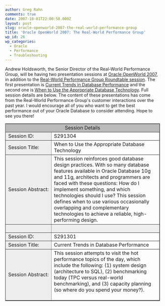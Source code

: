 ```yaml
---
author: Greg Rahn
comments: true
date: 2007-10-01T22:00:58.000Z
layout: post
slug: oracle-openworld-2007-the-real-world-performance-group
title: 'Oracle OpenWorld 2007: The Real-World Performance Group'
wp_id: 26
wp_categories:
  - Oracle
  - Performance
  - Troubleshooting
---
```


Andrew Holdsworth, the Senior Director of the Real-World Performance Group, will be having two presentation sessions at [Oracle OpenWorld 2007](http://www.oracle.com/openworld/2007/index.html), in addition to the [Real-World Performance Group Roundtable session](http://www28.cplan.com/cc176/session_details.jsp?isid=291306&ilocation_id=176-1&ilanguage=english). The first presentation is [Current Trends in Database Performance](http://www28.cplan.com/cc176/session_details.jsp?isid=291301&ilocation_id=176-1&ilanguage=english) and the second one is [When to Use the Appropriate Database Technology](http://www28.cplan.com/cc176/session_details.jsp?isid=291304&ilocation_id=176-1&ilanguage=english). Full session details are below. The content of these presentations has come from the Real-World Performance Group's customer interactions over the past year. I would encourage all of you who want to get the best performance out of your Oracle Database to consider attending. Hope to see you there!


<table width="100%" border="1" cellspacing="0" cellpadding="3">
    <tr>
        <td bgcolor="BBBBBB" colspan="2" align="center"> Session Details </td>
    </tr>
    <tr>
        <td width="17%" bgcolor="#eeeeee" align="left" nowrap>Session ID: </td>
        <td width="83%"> S291304</td>
    </tr>
    <tr>
        <td bgcolor="#eeeeee" align="left" nowrap>Session Title: </td>
        <td> When to Use the Appropriate Database Technology</td>
    </tr>
    <tr>
        <td bgcolor="#eeeeee" align="left" nowrap>Session Abstract: </td>
        <td> This session reinforces good database design practices. With so many database features available in Oracle Database 10g and 11g, architects and programmers are faced with these questions: How do I implement something, and which technologies should I use? This session defines when to use various occasionally overlapping and complementary technologies to achieve a reliable, high-performing design. </td>
    </tr>
    <tr>
        <td bgcolor="#eeeeee" align="left" nowrap>&nbsp; </td>
        <td bgcolor="#eeeeee">&nbsp; </td>
    </tr>
    <tr>
        <td width="17%" bgcolor="#eeeeee" align="left" nowrap>Session ID: </td>
        <td width="83%"> S291301</td>
    </tr>
    <tr>
        <td bgcolor="#eeeeee" align="left" nowrap>Session Title: </td>
        <td> Current Trends in Database Performance</td>
    </tr>
    <tr>
        <td bgcolor="#eeeeee" align="left" nowrap>Session Abstract: </td>
        <td> This session attempts to visit the hot performance topics of the day, which include the following: (1) system design (architecture to SQL), (2) benchmarking today (TPC versus real-world benchmarking), and (3) capacity planning (so where do you spend your money?).
            <br />
            <br /> </td>
</table>
